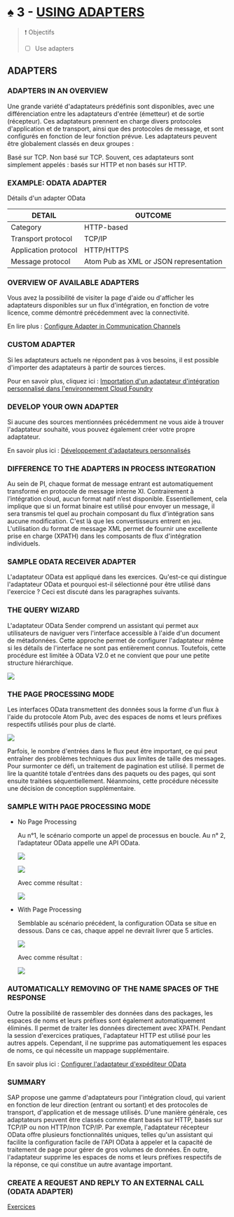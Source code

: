 # ♠ 3 - [USING ADAPTERS](https://learning.sap.com/learning-journeys/developing-with-sap-integration-suite/using-adapters_f42fdb69-df78-4faf-bfd3-0a7b8c8beebd)

> :exclamation: Objectifs
>
> - [ ] Use adapters

## ADAPTERS

### ADAPTERS IN AN OVERVIEW

Une grande variété d'adaptateurs prédéfinis sont disponibles, avec une différenciation entre les adaptateurs d'entrée (émetteur) et de sortie (récepteur). Ces adaptateurs prennent en charge divers protocoles d'application et de transport, ainsi que des protocoles de message, et sont configurés en fonction de leur fonction prévue. Les adaptateurs peuvent être globalement classés en deux groupes :

Basé sur TCP.
Non basé sur TCP.
Souvent, ces adaptateurs sont simplement appelés : basés sur HTTP et non basés sur HTTP.

### EXAMPLE: ODATA ADAPTER

Détails d'un adapter OData

| DETAIL               | OUTCOME                                |
| -------------------- | -------------------------------------- |
| Category             | HTTP-based                             |
| Transport protocol   | TCP/IP                                 |
| Application protocol | HTTP/HTTPS                             |
| Message protocol     | Atom Pub as XML or JSON representation |

### OVERVIEW OF AVAILABLE ADAPTERS

Vous avez la possibilité de visiter la page d'aide ou d'afficher les adaptateurs disponibles sur un flux d'intégration, en fonction de votre licence, comme démontré précédemment avec la connectivité.

En lire plus : [Configure Adapter in Communication Channels](https://help.sap.com/docs/CLOUD_INTEGRATION/368c481cd6954bdfa5d0435479fd4eaf/1f066330e8314324bf3ebe3b6adc21b2.html)

### CUSTOM ADAPTER

Si les adaptateurs actuels ne répondent pas à vos besoins, il est possible d'importer des adaptateurs à partir de sources tierces.

Pour en savoir plus, cliquez ici : [Importation d'un adaptateur d'intégration personnalisé dans l'environnement Cloud Foundry](https://help.sap.com/docs/CLOUD_INTEGRATION/368c481cd6954bdfa5d0435479fd4eaf/482286e544014098874fde0da4bcca2c.html)

### DEVELOP YOUR OWN ADAPTER

Si aucune des sources mentionnées précédemment ne vous aide à trouver l'adaptateur souhaité, vous pouvez également créer votre propre adaptateur.

En savoir plus ici : [Développement d'adaptateurs personnalisés](https://help.sap.com/docs/CLOUD_INTEGRATION/368c481cd6954bdfa5d0435479fd4eaf/7392cc44de7c4450a65b8cd8f1042420.html)

### DIFFERENCE TO THE ADAPTERS IN PROCESS INTEGRATION

Au sein de PI, chaque format de message entrant est automatiquement transformé en protocole de message interne XI. Contrairement à l’intégration cloud, aucun format natif n’est disponible. Essentiellement, cela implique que si un format binaire est utilisé pour envoyer un message, il sera transmis tel quel au prochain composant du flux d'intégration sans aucune modification. C'est là que les convertisseurs entrent en jeu. L'utilisation du format de message XML permet de fournir une excellente prise en charge (XPATH) dans les composants de flux d'intégration individuels.

### SAMPLE ODATA RECEIVER ADAPTER

L'adaptateur OData est appliqué dans les exercices. Qu'est-ce qui distingue l'adaptateur OData et pourquoi est-il sélectionné pour être utilisé dans l'exercice ? Ceci est discuté dans les paragraphes suivants.

### THE QUERY WIZARD

L'adaptateur OData Sender comprend un assistant qui permet aux utilisateurs de naviguer vers l'interface accessible à l'aide d'un document de métadonnées. Cette approche permet de configurer l'adaptateur même si les détails de l'interface ne sont pas entièrement connus. Toutefois, cette procédure est limitée à OData V2.0 et ne convient que pour une petite structure hiérarchique.

![](./RESSOURCES/CLD900_20_U5L3_001_scr.png)

### THE PAGE PROCESSING MODE

Les interfaces OData transmettent des données sous la forme d'un flux à l'aide du protocole Atom Pub, avec des espaces de noms et leurs préfixes respectifs utilisés pour plus de clarté.

![](./RESSOURCES/CLD900_20_U5L3_002_scr.png)

Parfois, le nombre d'entrées dans le flux peut être important, ce qui peut entraîner des problèmes techniques dus aux limites de taille des messages. Pour surmonter ce défi, un traitement de pagination est utilisé. Il permet de lire la quantité totale d'entrées dans des paquets ou des pages, qui sont ensuite traitées séquentiellement. Néanmoins, cette procédure nécessite une décision de conception supplémentaire.

### SAMPLE WITH PAGE PROCESSING MODE

- No Page Processing

  Au n°1, le scénario comporte un appel de processus en boucle. Au n° 2, l’adaptateur OData appelle une API OData.

  ![](./RESSOURCES/CLD900_20_U5L3_003_scr.png)

  ![](./RESSOURCES/CLD900_20_U5L3_004_scr.png)

  Avec comme résultat :

  ![](./RESSOURCES/CLD900_20_U5L3_005_scr.png)

- With Page Processing

  Semblable au scénario précédent, la configuration OData se situe en dessous. Dans ce cas, chaque appel ne devrait livrer que 5 articles.

  ![](./RESSOURCES/CLD900_20_U5L3_006_scr.png)

  Avec comme résultat :

  ![](./RESSOURCES/CLD900_20_U5L3_007_scr.png)

### AUTOMATICALLY REMOVING OF THE NAME SPACES OF THE RESPONSE

Outre la possibilité de rassembler des données dans des packages, les espaces de noms et leurs préfixes sont également automatiquement éliminés. Il permet de traiter les données directement avec XPATH. Pendant la session d'exercices pratiques, l'adaptateur HTTP est utilisé pour les autres appels. Cependant, il ne supprime pas automatiquement les espaces de noms, ce qui nécessite un mappage supplémentaire.

En savoir plus ici : [Configurer l'adaptateur d'expéditeur OData](https://help.sap.com/docs/CLOUD_INTEGRATION/368c481cd6954bdfa5d0435479fd4eaf/de7aee5160134b74a949ac2b84cb7412.html)

### SUMMARY

SAP propose une gamme d'adaptateurs pour l'intégration cloud, qui varient en fonction de leur direction (entrant ou sortant) et des protocoles de transport, d'application et de message utilisés. D'une manière générale, ces adaptateurs peuvent être classés comme étant basés sur HTTP, basés sur TCP/IP ou non HTTP/non TCP/IP. Par exemple, l'adaptateur récepteur OData offre plusieurs fonctionnalités uniques, telles qu'un assistant qui facilite la configuration facile de l'API OData à appeler et la capacité de traitement de page pour gérer de gros volumes de données. En outre, l'adaptateur supprime les espaces de noms et leurs préfixes respectifs de la réponse, ce qui constitue un autre avantage important.

### CREATE A REQUEST AND REPLY TO AN EXTERNAL CALL (ODATA ADAPTER)

[Exercices](https://learning.sap.com/learning-journeys/developing-with-sap-integration-suite/using-adapters_f42fdb69-df78-4faf-bfd3-0a7b8c8beebd)
